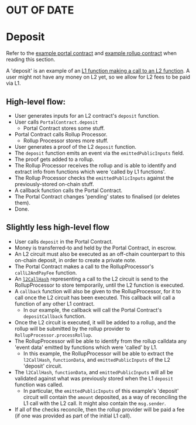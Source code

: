 # OUT OF DATE

# Deposit


Refer to the [example portal contract](./appendix/portal-contract.md) and [example rollup contract](../erc20/appendix/rollup-processor.md) when reading this section.


A 'deposit' is an example of an [L1 function making a call to an L2 function](../../architecture/contracts/l1-calls.md#l1----l2-calls). A user might not have any money on L2 yet, so we allow for L2 fees to be paid via L1.

## High-level flow:

- User generates inputs for an L2 contract's `deposit` function.
- User calls `PortalContract.deposit`
  - Portal Contract stores some stuff.
- Portal Contract calls Rollup Processor.
  - Rollup Processor stores more stuff.
- User generates a proof of the L2 `deposit` function.
- The `deposit` function emits an event via the `emittedPublicInputs` field.
- The proof gets added to a rollup.
- The Rollup Processor receives the rollup and is able to identify and extract info from functions which were 'called by L1 functions'.
- The Rollup Processor checks the `emittedPublicInputs` against the previously-stored on-chain stuff.
- A callback function calls the Portal Contract.
- The Portal Contract changes 'pending' states to finalised (or deletes them).
- Done.

## Slightly less high-level flow

- User calls `deposit` in the Portal Contract.
- Money is transferred-to and held by the Portal Contract, in escrow.
- An L2 circuit must also be executed as an off-chain counterpart to this on-chain deposit, in order to create a private note.
- The Portal Contract makes a call to the RollupProcessor's `callL2AndPayFee` function.
- An [`l2CallHash`](../../architecture/contracts/transactions.md#callstackitemhash) representing a call to the L2 circuit is send to the RollupProcessor to store temporarily, until the L2 function is executed.
- A `callback` function will also be given to the RollupProcessor, for it to call once the L2 circuit has been executed. This callback will call a function of any other L1 contract.
  - In our example, the callback will call the Portal Contract's `depositCallback` function.
- Once the L2 circuit is executed, it will be added to a rollup, and the rollup will be submitted by the rollup provider to `RollupProcessor.processRollup`.
- The RollupProcessor will be able to identify from the rollup calldata any 'event data' emitted by functions which were 'called' by L1.
  - In this example, the RollupProcessor will be able to extract the `l2CallHash`, `functionData`, and `emittedPublicInputs` of the L2 'deposit' circuit.
- The `l2CallHash`, `functionData`, and `emittedPublicInputs` will all be validated against what was previously stored when the L1 `deposit` function was called.
  - In particular, the `emittedPublicInputs` of this example's 'deposit' circuit will contain the `amount` deposited, as a way of reconciling the L1 call with the L2 call. It might also contain the `msg.sender`.
- If all of the checks reconcile, then the rollup provider will be paid a fee (if one was provided as part of the initial L1 call).



